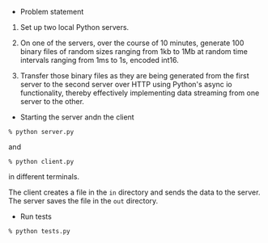 -   Problem statement

1.  Set up two local Python servers.

2.  On one of the servers, over the course of 10 minutes,
    generate 100 binary files of random sizes ranging from 1kb to 1Mb
    at random time intervals ranging from 1ms to 1s, encoded int16.

3.  Transfer those binary files as they are being generated
    from the first server to the second server over HTTP
    using Python's async io functionality, thereby effectively implementing
    data streaming from one server to the other.

-   Starting the server andn the client

```
% python server.py
```

and

```
% python client.py
```

in different terminals.

The client creates a file in the `in` directory and sends the data to the server. The server saves the file in the `out` directory.

-   Run tests

```
% python tests.py
```
